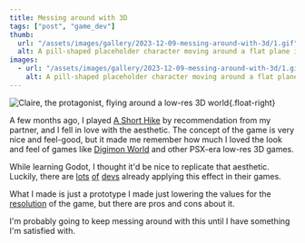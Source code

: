 ```yaml
---
title: Messing around with 3D
tags: ["post", "game_dev"]
thumb:
  url: "/assets/images/gallery/2023-12-09-messing-around-with-3d/1.gif"
  alt: A pill-shaped placeholder character moving around a flat plane in a low-res 3D environment.
images:
  - url: "/assets/images/gallery/2023-12-09-messing-around-with-3d/1.gif"
    alt: A pill-shaped placeholder character moving around a flat plane in a low-res 3D environment.
---
```


![Claire, the protagonist, flying around a low-res 3D world](https://cdn.akamai.steamstatic.com/steam/apps/1055540/ss_0e864bf975bb71f238de6861fc8fd3d6ed6e4ce8.1920x1080.jpg?t=1701219411 "Claire, the protagonist, flying around a low-res 3D world"){.float-right}

A few months ago, I played [A Short Hike](https://store.steampowered.com/app/1055540/A_Short_Hike/) by recommendation from my partner, and I fell in love with the aesthetic. The concept of the game is very nice and feel-good, but it made me remember how much I loved the look and feel of games like [Digimon World](https://en.wikipedia.org/wiki/Digimon_World) and other PSX-era low-res 3D games.

While learning Godot, I thought it'd be nice to replicate that aesthetic. Luckily, there are [lots](https://www.youtube.com/watch?v=Mg_V27arKdg&pp=ygUSYSBzaG9ydCBoaWtlIGdvZG90) [of](https://www.youtube.com/watch?v=WBoApONC7bM&pp=ygUSM2QgcGl4ZWwgYXJ0IGdvZG90) [devs](https://www.youtube.com/watch?v=qRAeiwTA7qs&pp=ygUSM2QgcGl4ZWwgYXJ0IGdvZG90) already applying this effect in their games.

What I made is just a prototype I made just lowering the values for the [resolution](https://docs.godotengine.org/en/stable/tutorials/3d/resolution_scaling.html) of the game, but there are pros and cons about it.

I'm probably going to keep messing around with this until I have something I'm satisfied with.
